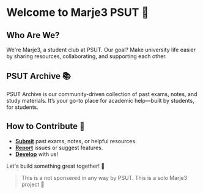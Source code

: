 # Welcome to Marje3 PSUT 👋

## Who Are We?  
We're Marje3, a student club at PSUT. Our goal? Make university life easier by sharing resources, collaborating, and supporting each other.

## PSUT Archive 📚  
PSUT Archive is our community-driven collection of past exams, notes, and study materials. It’s your go-to place for academic help—built by students, for students.

## How to Contribute 🚀  
- [**Submit**](https://editor.psutarchive.com/admin) past exams, notes, or helpful resources.  
- [**Report**](https://github.com/Marje3PSUT/psutarchive/issues) issues or suggest features.
- [**Develop**](https://github.com/Marje3PSUT/.github/blob/main/CONTRIBUTING.md) with us!

Let's build something great together! 🎉 


> This is a not sponsered in any way by PSUT. This is a solo Marje3 project 💪
